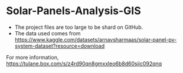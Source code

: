 # Solar-Panels-Analysis-GIS

* The project files are too large to be shard on GitHub.
* The data used comes from https://www.kaggle.com/datasets/arnavsharmaas/solar-panel-pv-system-dataset?resource=download

For more information, 
https://tulane.box.com/s/z4rd90qn8gmxxleo6b8d60sjic092qnq
